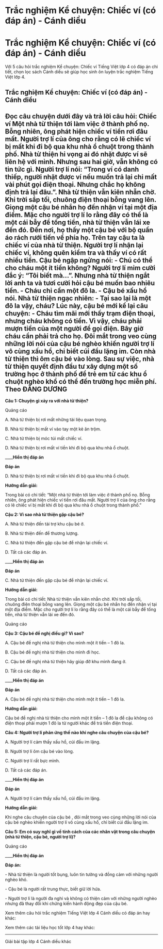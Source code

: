 # Trắc nghiệm Kể chuyện: Chiếc ví (có đáp án) - Cánh diều

# Trắc nghiệm Kể chuyện: Chiếc ví (có đáp án) - Cánh diều

Với 5 câu hỏi trắc nghiệm Kể chuyện: Chiếc ví Tiếng Việt lớp 4 có đáp án chi tiết, chọn lọc sách Cánh diều sẽ giúp học sinh ôn luyện trắc nghiệm Tiếng Việt lớp 4.

## Trắc nghiệm Kể chuyện: Chiếc ví (có đáp án) - Cánh diều

**Đọc câu chuyện dưới đây và trả lời câu hỏi:** **Chiếc ví** Một nhà từ thiện tới làm việc ở thành phố nọ. Bỗng nhiên, ông phát hiện chiếc ví tiền rơi đâu mất. Người trợ lí của ông cho rằng có lẽ chiếc ví bị mất khi đi bộ qua khu nhà ổ chuột trong thành phố. Nhà từ thiện hi vọng ai đó nhặt được ví sẽ liên hệ với mình. Nhưng sau hai giờ, vẫn không có tin tức gì. Người trợ lí nói: “Trong ví có danh thiếp, người nhặt được ví nếu muốn trả lại chỉ mất vài phút gọi điện thoại. Nhưng chắc họ không định trả lại đâu.”. Nhà từ thiện vẫn kiên nhẫn chờ. Khi trời sắp tối, chuông điện thoại bỗng vang lên. Giọng một cậu bé nhắn họ đến nhận ví tại một địa điểm. Mặc cho người trợ lí lo rằng đây có thể là một cái bẫy để tống tiền, nhà từ thiện vẫn lái xe đến đó. Đến nơi, họ thấy một cậu bé với bộ quần áo rách rưới tiến về phía họ. Trên tay cậu ta là chiếc ví của nhà từ thiện. Người trợ lí nhận lại chiếc ví, không quên kiểm tra và thấy ví có rất nhiều tiền. Cậu bé ngập ngừng nói: \- Chú có thể cho cháu một ít tiền không? Người trợ lí mỉm cười đắc ý: “Tôi biết mà...”. Nhưng nhà từ thiện ngắt lời anh ta và tươi cười hỏi cậu bé muốn bao nhiêu tiền. \- Cháu chỉ cần một đô la. - Cậu bé xấu hổ nói. Nhà từ thiện ngạc nhiên: \- Tại sao lại là một đô la vậy, cháu? Lúc này, cậu bé mới kể lại câu chuyện: \- Cháu tìm mãi mới thấy trạm điện thoại, nhưng cháu không có tiền. Vì vậy, cháu phải mượn tiền của một người để gọi điện. Bây giờ cháu cần phải trả cho họ. Đôi mắt trong veo cùng những lời nói của cậu bé nghèo khiến người trợ lí vô cùng xấu hổ, chỉ biết cúi đầu lặng im. Còn nhà từ thiện thì ôm cậu bé vào lòng. Sau sự việc, nhà từ thiện quyết định đầu tư xây dựng một số trường học ở thành phố để trẻ em từ các khu ổ chuột nghèo khổ có thể đến trường học miễn phí. Theo ĐĂNG DƯƠNG  
---  
  
**Câu 1: Chuyện gì xảy ra với nhà từ thiện?**

Quảng cáo

A. Nhà từ thiện bị rơi mất những tài liệu quan trọng.

B. Nhà từ thiện bị mất ví vào tay một kẻ ăn trộm.

C. Nhà từ thiện bị móc túi mất chiếc ví.

D. Nhà từ thiện bị rơi mất ví tiền khi đi bộ qua khu nhà ổ chuột.

____**Hiển thị đáp án**

**Đáp án**

D. Nhà từ thiện bị rơi mất ví tiền khi đi bộ qua khu nhà ổ chuột.

**Hướng dẫn giải:**

Trong bài có chi tiết: “Một nhà từ thiện tới làm việc ở thành phố nọ. Bỗng nhiên, ông phát hiện chiếc ví tiền rơi đâu mất. Người trợ lí của ông cho rằng có lẽ chiếc ví bị mất khi đi bộ qua khu nhà ổ chuột trong thành phố.”

**Cậu 2: Vì sao nhà từ thiện gặp cậu bé?**

A. Nhà từ thiện đến tài trợ khu cậu bé ở.

B. Nhà từ thiện đến để thương lượng.

C. Nhà từ thiện đến gặp cậu bé để nhận lại chiếc ví.

D. Tất cả các đáp án.

____**Hiển thị đáp án**

**Đáp án**

C. Nhà từ thiện đến gặp cậu bé để nhận lại chiếc ví.

**Hướng dẫn giải:**

Trong bài có chi tiết: Nhà từ thiện vẫn kiên nhẫn chờ. Khi trời sắp tối, chuông điện thoại bỗng vang lên. Giọng một cậu bé nhắn họ đến nhận ví tại một địa điểm. Mặc cho người trợ lí lo rằng đây có thể là một cái bẫy để tống tiền, nhà từ thiện vẫn lái xe đến đó.

Quảng cáo

**Cậu 3: Cậu bé đề nghị điều gì? Vì sao?**

A. Cậu bé đề nghị nhà từ thiện cho mình một ít tiền – 1 đô la.

B. Cậu bé đề nghị nhà từ thiện cho mình đi học.

C. Cậu bé đề nghị nhà từ thiện hãy giúp đỡ khu mình đang ở.

D. Tất cả các đáp án.

____**Hiển thị đáp án**

**Đáp án**

A. Cậu bé đề nghị nhà từ thiện cho mình một ít tiền – 1 đô la.

**Hướng dẫn giải:**

Cậu bé đề nghị nhà từ thiện cho mình một ít tiền – 1 đô la để cậu không có điện thoại phải mượn 1 đô la từ người khác để trả tiền điện thoại.

**Câu 4: Người trợ lí phản ứng thế nào khi nghe câu chuyện của cậu bé?**

A. Người trợ lí cảm thấy xấu hổ, cúi đầu im lặng.

B. Người trợ lí ôm cậu bé vào lòng.

C. Người trợ lí rất bực mình.

D. Tất cả các đáp án.

____**Hiển thị đáp án**

**Đáp án**

A. Người trợ lí cảm thấy xấu hổ, cúi đầu im lặng.

**Hướng dẫn giải:**

Khi nghe câu chuyện của cậu bé , đôi mắt trong veo cùng những lời nói của cậu bé nghèo khiến người trợ lí vô cùng xấu hổ, chỉ biết cúi đầu lặng im.

**Câu 5: Em có suy nghĩ gì về tính cách của các nhân vật trong câu chuyện (nhà từ thiện, cậu bé, người trợ lí)?**

Quảng cáo

____**Hiển thị đáp án**

**Đáp án:**

\- Nhà từ thiện là người tốt bụng, luôn tin tưởng và đồng cảm với những người nghèo khó.

\- Cậu bé là người rất trung thực, biết giữ lời hứa.

\- Người trợ lí là người đa nghi và không có thiện cảm với những người nghèo nhưng đã thay đổi khi chứng kiến hành động đẹp của cậu bé.

Xem thêm câu hỏi trắc nghiệm Tiếng Việt lớp 4 Cánh diều có đáp án hay khác:

Xem thêm các tài liệu học tốt lớp 4 hay khác:

* * *

Giải bài tập lớp 4 Cánh diều khác

